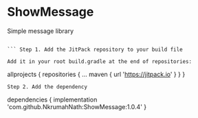 # ShowMessage
Simple message library

``` To get a Git project into your build:

``` Step 1. Add the JitPack repository to your build file

Add it in your root build.gradle at the end of repositories:
```
allprojects {
		repositories {
			...
			maven { url 'https://jitpack.io' }
		}
	}
  
```
Step 2. Add the dependency

```
dependencies {
    implementation 'com.github.NkrumahNath:ShowMessage:1.0.4'
}
```  

